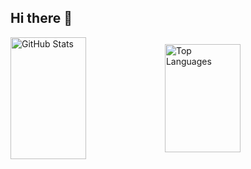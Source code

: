 ## Hi there 👋

<!--
**thienthanhvinh/thienthanhvinh** is a ✨ _special_ ✨ repository because its `README.md` (this file) appears on your GitHub profile.

Here are some ideas to get you started:

- 🔭 I’m currently working on ...
- 🌱 I’m currently learning ...
- 👯 I’m looking to collaborate on ...
- 🤔 I’m looking for help with ...
- 💬 Ask me about ...
- 📫 How to reach me: ...
- 😄 Pronouns: ...
- ⚡ Fun fact: ...
-->


<div style="display: flex; flex-wrap: nowrap; align-items: center">
  <img height="195" src="https://github-readme-stats.vercel.app/api?username=thienthanhvinh&show_icons=true&theme=radical" alt="GitHub Stats" style="width: 49%; margin: 0; padding: 0;" />
  <img height="173" src="https://github-readme-stats.vercel.app/api/top-langs/?username=thienthanhvinh&layout=compact&theme=radical" alt="Top Languages" style="width: 49%; margin: 0; padding: 0;" />
</div>
